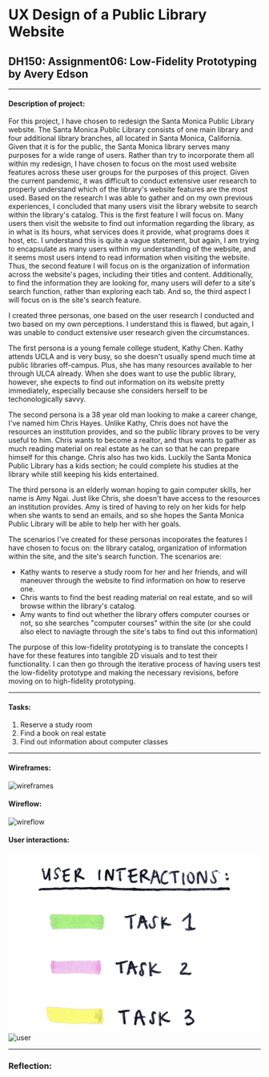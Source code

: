 # UX Design of a Public Library Website

## DH150: Assignment06: Low-Fidelity Prototyping by Avery Edson

---

#### Description of project:

For this project, I have chosen to redesign the Santa Monica Public Library website. The Santa Monica Public Library consists of one main library and four additional library branches, all located in Santa Monica, California. Given that it is for the public, the Santa Monica library serves many purposes for a wide range of users. Rather than try to incorporate them all within my redesign, I have chosen to focus on the most used website features across these user groups for the purposes of this project.
Given the current pandemic, it was difficult to conduct extensive user research to properly understand which of the library's website features are the most used. Based on the research I was able to gather and on my own previous experiences, I concluded that many users visit the library website to search within the library's catalog. This is the first feature I will focus on. Many users then visit the website to find out information regarding the library, as in what is its hours, what services does it provide, what programs does it host, etc. I understand this is quite a vague statement, but again, I am trying to encapsulate as many users within my understanding of the website, and it seems most users intend to read information when visiting the website.  Thus, the second feature I will focus on is the organization of information across the website's pages, including their titles and content. Additionally, to find the information they are looking for, many users will defer to a site's search function, rather than exploring each tab. And so, the third aspect I will focus on is the site's search feature.

I created three personas, one based on the user research I conducted and two based on my own perceptions. I understand this is flawed, but again, I was unable to conduct extensive user research given the circumstances. 

The first persona is a young female college student, Kathy Chen. Kathy attends UCLA and is very busy, so she doesn't usually spend much time at public libraries off-campus. Plus, she has many resources available to her through ULCA already. When she does want to use the public library, however, she expects to find out information on its website pretty immediately, especially because she considers herself to be techonologically savvy. 

The second persona is a 38 year old man looking to make a career change, I've named him Chris Hayes. Unlike Kathy, Chris does not have the resources an institution provides, and so the public library proves to be very useful to him. Chris wants to become a realtor, and thus wants to gather as much reading material on real estate as he can so that he can prepare himself for this change. Chris also has two kids. Luckily the Santa Monica Public Library has a kids section; he could complete his studies at the library while still keeping his kids entertained.

The third persona is an elderly woman hoping to gain  computer skills, her name is Amy Ngai. Just like Chris, she doesn't have access to the resources an institution provides. Amy is tired of having to rely on her kids for help when she wants to send an emails, and so she hopes the Santa Monica Public Library will be able to help her with her goals. 

The scenarios I've created for these personas incoporates the features I have chosen to focus on: the library catalog, organization of information within the site, and the site's search function. The scenarios are:

- Kathy wants to reserve a study room for her and her friends, and will maneuver through the website to find information on how to reserve one.
- Chris wants to find the best reading material on real estate, and so will browse within the library's catalog.
- Amy wants to find out whether the library offers computer courses or not, so she searches "computer courses" within the site (or she could also elect to naviagte through the site's tabs to find out this information)

The purpose of this low-fidelity prototyping is to translate the concepts I have for these features into tangible 2D visuals and to test their functionality. I can then go through the iterative process of having users test the low-fidelity prototype and making the necessary revisions, before moving on to high-fidelity prototyping.

---
#### Tasks:
1. Reserve a study room
2. Find a book on real estate
3. Find out information about computer classes

---
#### Wireframes:

![wireframes](./Group4.png)

#### Wireflow:

![wireflow](./Group5.png)

#### User interactions:
![colors](./Legend.png)
![user](./Group6.png)

--- 
### Reflection:
